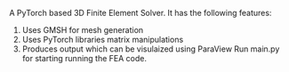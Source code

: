 A PyTorch based 3D Finite Element Solver. It has the following features:
  1. Uses GMSH for mesh generation
  2. Uses PyTorch libraries matrix manipulations
  3. Produces output which can be visulaized using ParaView
 Run main.py for starting running the FEA code. 
